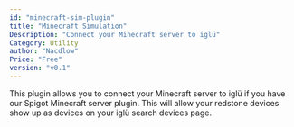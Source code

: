 ```yaml
---
id: "minecraft-sim-plugin"
title: "Minecraft Simulation"
Description: "Connect your Minecraft server to iglü"
Category: Utility
author: "Nacdlow"
Price: "Free"
version: "v0.1"
---
```


This plugin allows you to connect your Minecraft server to iglü if you have our
Spigot Minecraft server plugin. This will allow your redstone devices show up
as devices on your iglü search devices page.
